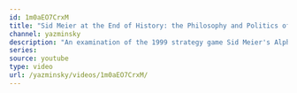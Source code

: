 ```yaml
---
id: 1m0aEO7CrxM
title: "Sid Meier at the End of History: the Philosophy and Politics of Alpha Centauri"
channel: yazminsky
description: "An examination of the 1999 strategy game Sid Meier's Alpha Centauri-- its history, the way it comments on the political anxieties of its own time, how it grapples with the legacy of the Civilization games, and what it has to teach us."
series:
source: youtube
type: video
url: /yazminsky/videos/1m0aEO7CrxM/
---
```

